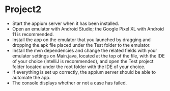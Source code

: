 # Project2
- Start the appium server when it has been installed.
- Open an emulator with Android Studio; the Google Pixel XL with Android 11 is recommended.
- Install the app on the emulator that you launched by dragging and dropping the.apk file placed under the Test folder to the emulator.
- Install the mvn dependencies and change the related fields with your emulator settings on Main.java, located at the top of the file, with the IDE of your choice (intelliJ is recommended), and open the Test project folder located under the root folder with the IDE of your choice.
- If everything is set up correctly, the appium server should be able to automate the app.
- The console displays whether or not a case has failed.
